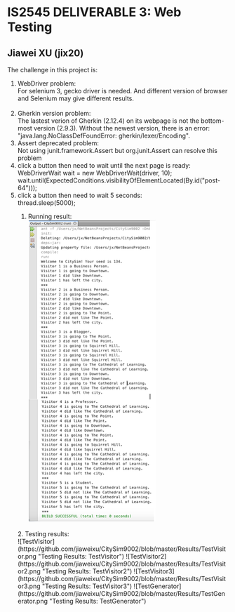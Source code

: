 # IS2545 DELIVERABLE 3: Web Testing 
## Jiawei XU (jix20)

The challenge in this project is:</br>
<ol> 
<li>WebDriver problem:</br></li>
For selenium 3, gecko driver is needed. And different version of browser and Selenium may give different results. </br>
</br>

<Li>Gherkin version problem:</br></li>
The lastest verion of Gherkin (2.12.4) on its webpage is not the bottom-most version (2.9.3).
Without the newest version, there is an error: "java.lang.NoClassDefFoundError: gherkin/lexer/Encoding".
</br>

<Li>Assert deprecated problem:</br></li>
Not using junit.framework.Assert but org.junit.Assert can resolve this problem
</br>

<Li>click a button then need to wait until the next page is ready:</br></li>
		WebDriverWait wait = new WebDriverWait(driver, 10);
		wait.until(ExpectedConditions.visibilityOfElementLocated(By.id("post-64")));
</br>

<Li>click a button then need to wait 5 seconds:</br></li>
		thread.sleep(5000);
</br>




1. Running result:</br>
![running result](https://github.com/jiaweixu/CitySim9002/blob/master/Results/result_screen_shot.png "Running Results")
</br>
2. Testing results:</br>
![TestVisitor](https://github.com/jiaweixu/CitySim9002/blob/master/Results/TestVisitor.png "Testing Results: TestVisitor")
![TestVisitor2](https://github.com/jiaweixu/CitySim9002/blob/master/Results/TestVisitor2.png "Testing Results: TestVisitor2")
![TestVisitor3](https://github.com/jiaweixu/CitySim9002/blob/master/Results/TestVisitor3.png "Testing Results: TestVisitor3")
![TestGenerator](https://github.com/jiaweixu/CitySim9002/blob/master/Results/TestGenerator.png "Testing Results: TestGenerator")
</br>
